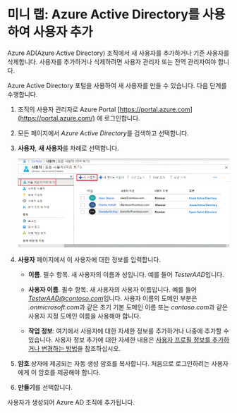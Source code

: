 ﻿# 미니 랩: Azure Active Directory를 사용하여 사용자 추가

Azure AD(Azure Active Directory) 조직에서 새 사용자를 추가하거나 기존 사용자를 삭제합니다. 사용자를 추가하거나 삭제하려면 사용자 관리자 또는 전역 관리자여야 합니다.

Azure Active Directory 포털을 사용하여 새 사용자를 만들 수 있습니다. 다음 단계를 수행합니다.

1.	조직의 사용자 관리자로 Azure Portal [https://portal.azure.com](https://portal.azure.com/) 에 로그인합니다.

2.	모든 페이지에서 *Azure Active Directory*를 검색하고 선택합니다.

3.	**사용자**, **새 사용자**를 차례로 선택합니다.

    ![Azure Portal의 Azure Active Directory 페이지를 보여주는 그래픽입니다. 모든 사용자와 새 사용자가 강조 표시됩니다.](../../Linked_Image_Files/AAD_User_NewUser.png)

4.	**사용자** 페이지에서 이 사용자에 대한 정보를 입력합니다.

    - **이름**. 필수 항목. 새 사용자의 이름과 성입니다. 예를 들어 *TesterAAD*입니다.

    - **사용자 이름**. 필수 항목. 새 사용자의 사용자 이름입니다. 예를 들어 *TesterAAD@contoso.com*입니다. 사용자 이름의 도메인 부분은 *<yourdomainname>.onmicrosoft.com*과 같은 초기 기본 도메인 이름 또는 *contoso.com*과 같은 사용자 지정 도메인 이름을 사용해야 합니다.

    - **작업 정보**: 여기에서 사용자에 대한 자세한 정보를 추가하거나 나중에 추가할 수 있습니다. 사용자 정보 추가에 대한 자세한 내용은 [사용자 프로필 정보를 추가하거나 변경하는 방법](https://docs.microsoft.com/ko-kr/azure/active-directory/fundamentals/active-directory-users-profile-azure-portal)을 참조하십시오.

5.	**암호** 상자에 제공되는 자동 생성 암호를 복사합니다. 처음으로 로그인하려는 사용자에게 이 암호를 제공해야 합니다.

6.	**만들기**를 선택합니다.

사용자가 생성되어 Azure AD 조직에 추가됩니다.
